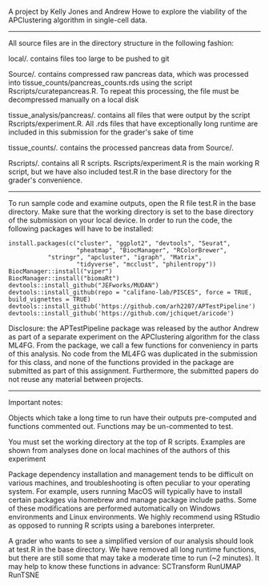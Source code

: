A project by Kelly Jones and Andrew Howe to explore the viability of
the APClustering algorithm in single-cell data.  

--------------------------------------------------------------------------------

All source files are in the directory structure in the following fashion:

local/. contains files too large to be pushed to git

Source/. contains compressed raw pancreas data, which was processed into
tissue_counts/pancreas_counts.rds using the script Rscripts/curatepancreas.R.
To repeat this processing, the file must be decompressed manually on a local
disk

tissue_analysis/pancreas/. contains all files that were output by the script
Rscripts/experiment.R.  All .rds files that have exceptionally long runtime are
included in this submission for the grader's sake of time

tissue_counts/. contains the processed pancreas data from Source/.

Rscripts/. contains all R scripts. Rscripts/experiment.R is the main working R
script, but we have also included test.R in the base directory for the grader's
convenience.

--------------------------------------------------------------------------------

To run sample code and examine outputs, open the R file test.R in the base
directory.  Make sure that the working directory is set to the base directory of
the submission on your local device. In order to run the code, the following
packages will have to be installed:

```
install.packages(c("cluster", "ggplot2", "devtools", "Seurat", 
                   "pheatmap", "BiocManager", "RColorBrewer", 
		   "stringr", "apcluster", "igraph", "Matrix",
                   "tidyverse", "mcclust", "philentropy"))
BiocManager::install("viper")
BiocManager::install("biomaRt")
devtools::install_github("JEFworks/MUDAN")
devtools::install_github(repo = "califano-lab/PISCES", force = TRUE, build_vignettes = TRUE)
devtools::install_github('https://github.com/arh2207/APTestPipeline')
devtools::install_github('https://github.com/jchiquet/aricode')
```

Disclosure: the APTestPipeline package was released by the author Andrew as part of 
a separate experiment on the APClustering algorithm for the class ML4FG.  From
the package, we call a few functions for conveniency in parts of this analysis.
No code from the ML4FG was duplicated in the submission for this class, and none
of the functions provided in the package are submitted as part of this
assignment.  Furthermore, the submitted papers do not reuse any material between
projects.

--------------------------------------------------------------------------------

Important notes:

Objects which take a long time to run have their outputs pre-computed and functions
commented out.  Functions may be un-commented to test.  

You must set the working directory at the top of R scripts.  Examples are shown from 
analyses done on local machines of the authors of this experiment

Package dependency installation and management tends to be difficult on various machines,
and troubleshooting is often peculiar to your operating system.  For example, users running
MacOS will typically have to install certain packages via homebrew and manage package
include paths.  Some of these modifications are performed automatically on Windows environments
and Linux environments.  We highly recommend using RStudio as opposed to running R scripts
using a barebones interpreter.

A grader who wants to see a simplified version of our analysis should look at test.R
in the base directory.  We have removed all long runtime functions, but there are still
some that may take a moderate time to run (~2 minutes).  It may help to know these functions
in advance:
SCTransform
RunUMAP
RunTSNE

